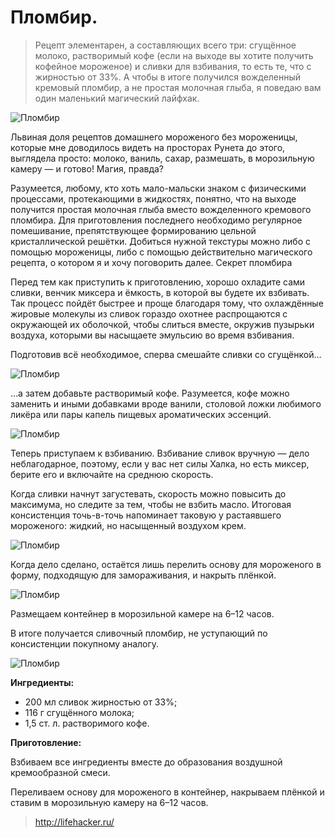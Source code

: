 # Пломбир.
> Рецепт элементарен, а составляющих всего три: сгущённое молоко, растворимый кофе (если на выходе вы хотите получить кофейное мороженое) и сливки для взбивания, то есть те, что с жирностью от 33%. А чтобы в итоге получился вожделенный кремовый пломбир, а не простая молочная глыба, я поведаю вам один маленький магический лайфхак.

![Пломбир][id1]

Львиная доля рецептов домашнего мороженого без мороженицы, которые мне доводилось видеть на просторах Рунета до этого, выглядела просто: молоко, ваниль, сахар, размешать, в морозильную камеру — и готово! Магия, правда?

Разумеется, любому, кто хоть мало-мальски знаком с физическими процессами, протекающими в жидкостях, понятно, что на выходе получится простая молочная глыба вместо вожделенного кремового пломбира. Для приготовления последнего необходимо регулярное помешивание, препятствующее формированию цельной кристаллической решётки. Добиться нужной текстуры можно либо с помощью мороженицы, либо с помощью действительно магического рецепта, о котором я и хочу поговорить далее.
Секрет пломбира

Перед тем как приступить к приготовлению, хорошо охладите сами сливки, венчик миксера и ёмкость, в которой вы будете их взбивать. Так процесс пойдёт быстрее и проще благодаря тому, что охлаждённые жировые молекулы из сливок гораздо охотнее распрощаются с окружающей их оболочкой, чтобы слиться вместе, окружив пузырьки воздуха, которыми вы насыщаете эмульсию во время взбивания.

Подготовив всё необходимое, сперва смешайте сливки со сгущёнкой…

![Пломбир][id2]

…а затем добавьте растворимый кофе. Разумеется, кофе можно заменить и иными добавками вроде ванили, столовой ложки любимого ликёра или пары капель пищевых ароматических эссенций.

![Пломбир][id3]

Теперь приступаем к взбиванию. Взбивание сливок вручную — дело неблагодарное, поэтому, если у вас нет силы Халка, но есть миксер, берите его и включайте на среднюю скорость.

Когда сливки начнут загустевать, скорость можно повысить до максимума, но следите за тем, чтобы не взбить масло. Итоговая консистенция точь-в-точь напоминает таковую у растаявшего мороженого: жидкий, но насыщенный воздухом крем.

![Пломбир][id4]

Когда дело сделано, остаётся лишь перелить основу для мороженого в форму, подходящую для замораживания, и накрыть плёнкой.

![Пломбир][id5]

Размещаем контейнер в морозильной камере на 6–12 часов.

В итоге получается сливочный пломбир, не уступающий по консистенции покупному аналогу.

![Пломбир][id6]

**Ингредиенты:**

- 200 мл сливок жирностью от 33%;
- 116 г сгущённого молока;
- 1,5 ст. л. растворимого кофе.

**Приготовление:**

Взбиваем все ингредиенты вместе до образования воздушной кремообразной смеси.

Переливаем основу для мороженого в контейнер, накрываем плёнкой и ставим в морозильную камеру на 6–12 часов.

> http://lifehacker.ru/

[id1]: /images/Kulinar/IceCream/plombir_1.png 'Пломбир'
[id2]: /images/Kulinar/IceCream/plombir_2.png 'Пломбир'
[id3]: /images/Kulinar/IceCream/plombir_3.png 'Пломбир'
[id4]: /images/Kulinar/IceCream/plombir_4.png 'Пломбир'
[id5]: /images/Kulinar/IceCream/plombir_5.png 'Пломбир'
[id6]: /images/Kulinar/IceCream/plombir_6.png 'Пломбир'
